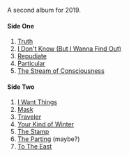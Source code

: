A second album for 2019.

#### Side One
1. [Truth](truth.md)
2. [I Don't Know (But I Wanna Find Out)](idkbiwfo.md)
3. [Repudiate](repudiate.md)
4. [Particular](particular.md)
5. [The Stream of Consciousness](stream.md)

#### Side Two
1. [I Want Things](i-want-things.md)
2. [Mask](mask.md)
3. [Traveler](traveler.md)
4. [Your Kind of Winter](winter.md)
5. [The Stamp](stamp.md)
6. [The Parting](parting.md) (maybe?)
7. [To The East](east.md)
